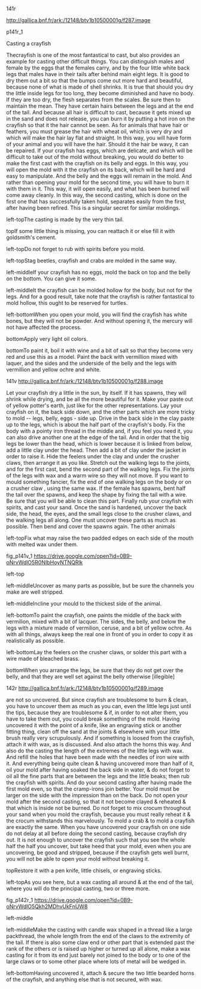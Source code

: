 141r

http://gallica.bnf.fr/ark:/12148/btv1b10500001g/f287.image

p141r_1

Casting a crayfish


Thecrayfish is one of the most fantastical to cast, but also provides an example for casting other difficult things. You can distinguish males and female by the eggs that the females carry, and by the four little white back legs that males have in their tails after behind main eight legs. It is good to dry them out a bit so that the bumps come out more hard and beautiful, because none of what is made of shell shrinks.  It is true that should you dry the little inside legs for too long, they become diminished and have no body.  If they are too dry, the flesh separates from the scales.  Be sure then to maintain the mean.  They have certain hairs between the legs and at the end of the tail.  And because all hair is difficult to cast, because it gets mixed up in the sand and does not release, you can burn it by putting a hot iron on the crayfish so that it the hair cannot be seen.  As for animals that have hair or feathers, you must grease the hair with wheat oil, which is very dry and which will make the hair lay flat and straight.  In this way, you will have form of your animal and you will have the hair.  Should it the hair be wavy, it can be repaired. If your crayfish has eggs, which are delicate, and which will be difficult to take out of the mold without breaking, you would do better to make the first cast  with the crayfish on its belly and eggs. In this way, you will open the mold with it the crayfish on its back, which will be hard and easy to manipulate.  And the belly and the eggs will remain in the mold. And rather than opening your mold for the second time, you will have to burn it with them in it. This way, it will open easily, and what has been burned will come away cleanly. In this way, the second casting, which is done on the first one that has successfully taken hold, separates easily from the first, after having been refired. This is a singular secret for similar moldings.

left-topThe casting is made by the very thin tail.

topIf some little thing is missing, you can reattach it or else fill it with goldsmith's cement.

left-topDo not forget to rub with spirits before you mold.

left-topStag beetles, crayfish and crabs are molded in the same way.

left-middleIf your crayfish has no eggs, mold the back on top and the belly on the bottom. You can give it some.

left-middleIt the crayfish can be molded hollow for the body, but not for the legs. And for a good result, take note that the crayfish is rather fantastical to mold hollow, this ought to be reserved for turtles.

left-bottomWhen you open your mold, you will find the crayfish has white bones, but they will not be powder. And without opening it, the mercury will not have affected the process.

bottomApply very light oil colors.

bottomTo paint it, boil it with wine and a bit of salt so that they become very red and use this as a model.  Paint the back with vermillion mixed with laquer, and the sides and the underside of the belly and the legs with vermillion and yellow ochre and white.

141v
http://gallica.bnf.fr/ark:/12148/btv1b10500001g/f288.image

Let your crayfish dry a little in the sun, by itself. If it has spawns, they will shrink while drying, and be all the more beautiful for it. Make your paste out of yellow potter's earth, just like for the other representations.  Lay your crayfish on it, the back side down, and the other parts which are more tricky to mold -- legs, belly, eggs - side up. Drive in the back side in the clay paste up to the legs, which is about the half part of the crayfish's body. Fix the body with a pointy iron thread in the middle and, if you feel you need it, you can also drive another one at the edge of the tail.  And in order that the big legs be lower than the head, which is lower because it is linked from below, add a little clay under the head. Then add a bit of clay under the jacket in order to raise it. Hide the feelers under the clay and under the crusher claws, then arrange it as you like. Stretch out the walking legs to the joints, and for the first cast, bend the second part of the walking legs. Fix the joints of the legs with wax and a warm wire so they will not move. If you want to mould something fancier, fix the end of one walking legs on the body or on a crusher claw , using the same wax. If the female has spawns, bent half the tail over the spawns, and keep the shape by fixing the tail with a wire. Be sure that you will be able to clean this part. Finally rub your crayfish with spirits, and cast your sand. Once the sand is hardened, uncover the back side, the head, the eyes, and the small legs close to the crusher claws, and the walking legs all along. One must uncover these parts as much as possible. Then bend and cover the spawns again. The other animals

left-topFix what may raise the two padded edges on each side of the mouth with melted wax under them.

fig_p141v_1
https://drive.google.com/open?id=0B9-oNrvWdlO5R0NIbHoyNTNQRlk

left-top

left-middleUncover as many parts as possible, but be sure the channels you make are well stripped.

left-middleIncline your mould to the thickest side of the animal.

left-bottomTo paint the crayfish, one paints the middle of the back with vermilion, mixed with a bit of lacquer. The sides, the belly, and below the legs with a mixture made of vermilion, ceruse, and a bit of yellow ochre. As with all things, always keep the real one in front of you in order to copy it as realistically as possible.

left-bottomLay the feelers on the crusher claws, or solder this part with a wire made of bleached brass.

bottomWhen you arrange the legs, be sure that they do not get over the belly, and that they are well set against the belly otherwise [illegible]

142r
http://gallica.bnf.fr/ark:/12148/btv1b10500001g/f289.image

are not so uncovered. But since crayfish are troublesome to burn &amp; clean, you have to uncover them as much as you can, even the little legs just until the tips, because they are troublesome &amp; if, in order to not alter them, you have to take them out, you could break something of the mold. Having uncovered it with the point of a knife, like an engraving stick or another fitting thing, clean off the sand at the joints &amp; elsewhere with your little brush really very scrupulously. And if something is loosed from the crayfish, attach it with wax, as is discussed. And also attach the horns this way. And also do the casting the length of the extremes of the little legs with wax. And refill the holes that have been made with the needles of iron wire with it. And everything being quite clean &amp; having uncovered more than half of it, oil your mold after having soaked the back side in water, &amp; do not forget to oil all the fine parts that are between the legs and the little beaks; then rub the crayfish with spirits. And do your second casting after having made the first mold even, so that the cramp-irons join better. Your mold must be larger on the side with the impression than on the back. Do not open your mold after the second casting, so that it not become clayed &amp; reheated &amp; that which is inside not be burned. Do not forget to mix crocum throughout your sand when you mold the crayfish, because you must really reheat it &amp; the crocum withstands this marvelously. To mold a crab &amp; to mold a crayfish are exactly the same. When you have uncovered your crayfish on one side do not delay at all before doing the second casting, because crayfish dry out. It is not enough to uncover the crayfish such that you see the whole half the half you uncover, but take heed that your mold, even when you are uncovering, be good and stripped, because if the crayfish gets well burnt, you will not be able to open your mold without breaking it.

topRestore it with a pen knife, little chisels, or engraving sticks.

left-topAs you see here, but a wax casting all around &amp; at the end of the tail, where you will do the principal casting, two or three more.

fig_p142r_1
https://drive.google.com/open?id=0B9-oNrvWdlO5Qkh2MDhvUkFnUW8

left-middle

left-middleMake the casting with candle wax shaped in a thread like a large packthread, the whole length from the end of the claws to the extremity of the tail. If there is also some claw end or other part that is extended past the rank of the others or is raised up higher or turned up all alone, make a wax casting for it from its end just barely not joined to the body or to one of the large claws or to some other place where lots of metal will be wedged in.

left-bottomHaving uncovered it, attach &amp; secure the two little bearded horns of the crayfish, and anything else that is not secured, with wax.

